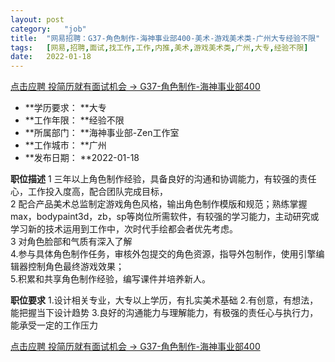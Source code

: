 ```yaml
---
layout:	post
category:	"job"
title:	"网易招聘：G37-角色制作-海神事业部400-美术-游戏美术类-广州大专经验不限"
tags:	[网易,招聘,面试,找工作,工作,内推,美术,游戏美术类,广州,大专,经验不限]
date:	2022-01-18
---
```


[点击应聘 投简历就有面试机会 -> G37-角色制作-海神事业部400](http://mobile.bole.netease.com/bole/boleDetail?id=23258&employeeId=346f03c3cda5f04c&key=all)



- **学历要求： **大专
- **工作年限： **经验不限
- **所属部门： **海神事业部-Zen工作室
- **工作城市： **广州
- **发布日期： **2022-01-18



**职位描述**
1   三年以上角色制作经验，具备良好的沟通和协调能力，有较强的责任心，工作投入度高，配合团队完成目标，                        
2  配合产品美术总监制定游戏角色风格，输出角色制作模版和规范；熟练掌握max，bodypaint3d，zb，sp等岗位所需软件，有较强的学习能力，主动研究或学习新的技术运用到工作中，次时代手绘都会者优先考虑。                                                             
3 对角色脸部和气质有深入了解                                                           
 4.参与具体角色制作任务，审核外包提交的角色资源，指导外包制作，使用引擎编辑器控制角色最终游戏效果；                                      
  5.积累和共享角色制作经验，编写课件并培养新人。



**职位要求**
1.设计相关专业，大专以上学历，有扎实美术基础
2.有创意，有想法，能把握当下设计趋势
3.良好的沟通能力与理解能力，有极强的责任心与执行力，能承受一定的工作压力



[点击应聘 投简历就有面试机会 -> G37-角色制作-海神事业部400](http://mobile.bole.netease.com/bole/boleDetail?id=23258&employeeId=346f03c3cda5f04c&key=all)